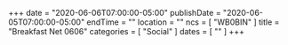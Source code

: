 +++
date = "2020-06-06T07:00:00-05:00"
publishDate = "2020-06-05T07:00:00-05:00"
endTime = ""
location = ""
ncs = [ "WB0BIN" ]
title = "Breakfast Net 0606"
categories = [ "Social" ]
dates = [ "" ]
+++
